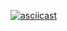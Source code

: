[![asciicast](https://asciinema.org/a/eVlTB1QtjxFj1mNxY8HEggOT8.svg)](https://asciinema.org/a/eVlTB1QtjxFj1mNxY8HEggOT8)
